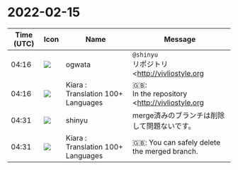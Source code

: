 # 2022-02-15

|Time (UTC)|Icon|Name|Message|
|---|---|---|---|
|04:16|![](https://avatars.slack-edge.com/2019-11-22/845042642576_070441337abaca9fb7b3_72.png)|ogwata|`@shinyu`<br>リポジトリ <http://vivliostyle.org|vivliostyle.org> で、自分が作成したマージずみのブランチを削除しようとしたところ、以下のブランチが削除されました。<br><br><https://vivliostyle.slack.com/archives/CAKE04A83/p1644895894894069><br><https://vivliostyle.slack.com/archives/CAKE04A83/p1644895893623859><br><br>もしも問題があればリストアしてください。<br>Branch deleted by <https://github.com/ogwata|ogwata><blockquote>*Added-an-appendix-to-the-entry-of-2021/02/08 was deleted*</blockquote><br>Branch deleted by <https://github.com/ogwata|ogwata><blockquote>*2021-04-21-vivliostyle-improved-css-paged-media-support was deleted*</blockquote>|
|04:16|![](https://avatars.slack-edge.com/2021-08-02/2324149410423_2aa7423c4133ecb9f168_72.png)|Kiara : Translation 100+ Languages|🇬🇧: <br>In the repository <http://vivliostyle.org|vivliostyle.org>, when I tried to delete the merged branch I created, the following branch was deleted.<br><br><https://vivliostyle.slack.com/archives/CAKE04A83/p1644895894894069><br><https://vivliostyle.slack.com/archives/CAKE04A83/p1644895893623859><br><br>If you have any problems, please restore.|
|04:31|![](https://avatars.slack-edge.com/2018-04-27/354445776386_e258f5ed5ba887b08668_72.jpg)|shinyu|merge済みのブランチは削除して問題ないです。|
|04:31|![](https://avatars.slack-edge.com/2021-08-02/2324149410423_2aa7423c4133ecb9f168_72.png)|Kiara : Translation 100+ Languages|🇬🇧: You can safely delete the merged branch.|
